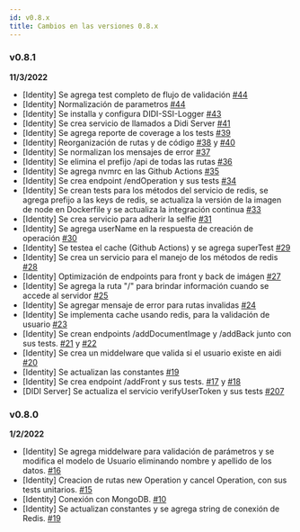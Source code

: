 ```yaml
---
id: v0.8.x
title: Cambios en las versiones 0.8.x
---
```


### v0.8.1
**11/3/2022**
- [Identity] Se agrega test completo de flujo de validación [#44](https://github.com/ong-bitcoin-argentina/DIDI-SSI-Identity-issuer/pull/44)
- [Identity] Normalización de parametros [#44](https://github.com/ong-bitcoin-argentina/DIDI-SSI-Identity-issuer/pull/44)
- [Identity] Se installa y configura DIDI-SSI-Logger [#43](https://github.com/ong-bitcoin-argentina/DIDI-SSI-Identity-issuer/pull/43)
- [Identity] Se crea servicio de llamados a Didi Server [#41](https://github.com/ong-bitcoin-argentina/DIDI-SSI-Identity-issuer/pull/41)
- [Identity] Se agrega reporte de coverage a los tests [#39](https://github.com/ong-bitcoin-argentina/DIDI-SSI-Identity-issuer/pull/39)
- [Identity] Reorganización de rutas y de código [#38](https://github.com/ong-bitcoin-argentina/DIDI-SSI-Identity-issuer/pull/38) y  [#40](https://github.com/ong-bitcoin-argentina/DIDI-SSI-Identity-issuer/pull/40)
- [Identity] Se normalizan los mensajes de error [#37](https://github.com/ong-bitcoin-argentina/DIDI-SSI-Identity-issuer/pull/37)
- [Identity] Se elimina el prefijo /api de todas las rutas [#36](https://github.com/ong-bitcoin-argentina/DIDI-SSI-Identity-issuer/pull/36)
- [Identity] Se agrega nvmrc en las Github Actions [#35](https://github.com/ong-bitcoin-argentina/DIDI-SSI-Identity-issuer/pull/35)
- [Identity] Se crea endpoint /endOperation y sus tests [#34](https://github.com/ong-bitcoin-argentina/DIDI-SSI-Identity-issuer/pull/34)
- [Identity] Se crean tests para los métodos del servicio de redis, se agrega prefijo a las keys de redis, se actualiza la versión de la imagen de node en Dockerfile y se actualiza la integración continua  [#33](https://github.com/ong-bitcoin-argentina/DIDI-SSI-Identity-issuer/pull/33)
- [Identity] Se crea servicio para adherir la selfie  [#31](https://github.com/ong-bitcoin-argentina/DIDI-SSI-Identity-issuer/pull/31)
- [Identity] Se agrega userName en la respuesta de creación de operación  [#30](https://github.com/ong-bitcoin-argentina/DIDI-SSI-Identity-issuer/pull/30)
- [Identity] Se testea el cache (Github Actions) y se agrega superTest  [#29](https://github.com/ong-bitcoin-argentina/DIDI-SSI-Identity-issuer/pull/29)
- [Identity] Se crea un servicio para el manejo de los métodos de redis  [#28](https://github.com/ong-bitcoin-argentina/DIDI-SSI-Identity-issuer/pull/28)
- [Identity] Optimización de endpoints para front y back de imágen [#27](https://github.com/ong-bitcoin-argentina/DIDI-SSI-Identity-issuer/pull/27)
- [Identity] Se agrega la ruta "/" para brindar información cuando se accede al servidor [#25](https://github.com/ong-bitcoin-argentina/DIDI-SSI-Identity-issuer/pull/25)
- [Identity] Se agregar mensaje de error para rutas invalidas [#24](https://github.com/ong-bitcoin-argentina/DIDI-SSI-Identity-issuer/pull/24)
- [Identity] Se implementa cache usando redis, para la validación de usuario [#23](https://github.com/ong-bitcoin-argentina/DIDI-SSI-Identity-issuer/pull/23)
- [Identity] Se crean endpoints /addDocumentImage y /addBack junto con sus tests. [#21](https://github.com/ong-bitcoin-argentina/DIDI-SSI-Identity-issuer/pull/21) y [#22](https://github.com/ong-bitcoin-argentina/DIDI-SSI-Identity-issuer/pull/22)
- [Identity] Se crea un middelware que valida si el usuario existe en aidi [#20](https://github.com/ong-bitcoin-argentina/DIDI-SSI-Identity-issuer/pull/20)
- [Identity] Se actualizan las constantes [#19](https://github.com/ong-bitcoin-argentina/DIDI-SSI-Identity-issuer/pull/19)
- [Identity] Se crea endpoint /addFront y sus tests. [#17](https://github.com/ong-bitcoin-argentina/DIDI-SSI-Identity-issuer/pull/17) y [#18](https://github.com/ong-bitcoin-argentina/DIDI-SSI-Identity-issuer/pull/18)
- [DIDI Server] Se actualiza el servicio verifyUserToken y sus tests [#207](https://github.com/ong-bitcoin-argentina/DIDI-SSI-Identity-issuer/pull/207)
### v0.8.0
**1/2/2022**
- [Identity] Se agrega middelware para validación de parámetros y se modifica el modelo de Usuario eliminando nombre y apellido de los datos. [#16](https://github.com/ong-bitcoin-argentina/DIDI-SSI-Identity-issuer/pull/16)
- [Identity] Creacion de rutas new Operation y cancel Operation, con sus tests unitarios. [#15](https://github.com/ong-bitcoin-argentina/DIDI-SSI-Identity-issuer/pull/15) 
- [Identity] Conexión con MongoDB. [#10](https://github.com/ong-bitcoin-argentina/DIDI-SSI-Identity-issuer/pull/10) 
- [Identity] Se actualizan constantes y se agrega string de conexión de Redis. [#19](https://github.com/ong-bitcoin-argentina/DIDI-SSI-Identity-issuer/pull/19)